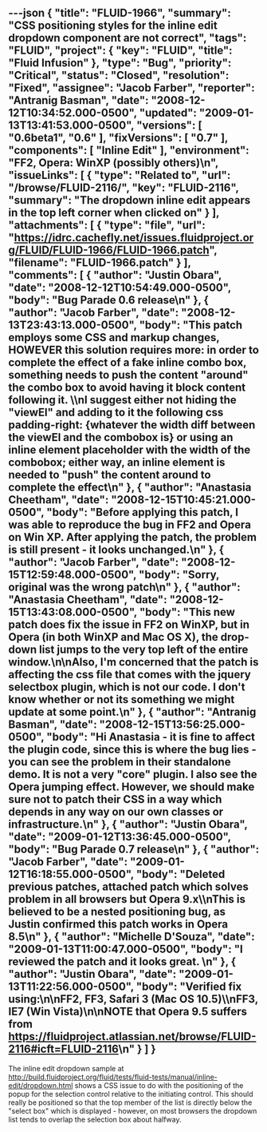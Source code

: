 ---json
{
  "title": "FLUID-1966",
  "summary": "CSS positioning styles for the inline edit dropdown component are not correct",
  "tags": "FLUID",
  "project": {
    "key": "FLUID",
    "title": "Fluid Infusion"
  },
  "type": "Bug",
  "priority": "Critical",
  "status": "Closed",
  "resolution": "Fixed",
  "assignee": "Jacob Farber",
  "reporter": "Antranig Basman",
  "date": "2008-12-12T10:34:52.000-0500",
  "updated": "2009-01-13T13:41:53.000-0500",
  "versions": [
    "0.6beta1",
    "0.6"
  ],
  "fixVersions": [
    "0.7"
  ],
  "components": [
    "Inline Edit"
  ],
  "environment": "FF2, Opera: WinXP (possibly others)\n",
  "issueLinks": [
    {
      "type": "Related to",
      "url": "/browse/FLUID-2116/",
      "key": "FLUID-2116",
      "summary": "The dropdown inline edit appears in the top left corner when clicked on"
    }
  ],
  "attachments": [
    {
      "type": "file",
      "url": "https://idrc.cachefly.net/issues.fluidproject.org/FLUID/FLUID-1966/FLUID-1966.patch",
      "filename": "FLUID-1966.patch"
    }
  ],
  "comments": [
    {
      "author": "Justin Obara",
      "date": "2008-12-12T10:54:49.000-0500",
      "body": "Bug Parade 0.6 release\n"
    },
    {
      "author": "Jacob Farber",
      "date": "2008-12-13T23:43:13.000-0500",
      "body": "This patch employs some CSS and markup changes, HOWEVER this solution requires more: in order to complete the effect of a fake inline combo box, something needs to push the content \"around\" the combo box to avoid having it block content following it. \\\nI suggest either not hiding the \"viewEl\" and adding to it the following css padding-right: {whatever the width diff between the viewEl and the combobox is} or using an inline element placeholder with the width of the combobox; either way, an inline element is needed to \"push\" the content around to complete the effect\n"
    },
    {
      "author": "Anastasia Cheetham",
      "date": "2008-12-15T10:45:21.000-0500",
      "body": "Before applying this patch, I was able to reproduce the bug in FF2 and Opera on Win XP. After applying the patch, the problem is still present - it looks unchanged.\n"
    },
    {
      "author": "Jacob Farber",
      "date": "2008-12-15T12:59:48.000-0500",
      "body": "Sorry, original was the wrong patch\n"
    },
    {
      "author": "Anastasia Cheetham",
      "date": "2008-12-15T13:43:08.000-0500",
      "body": "This new patch does fix the issue in FF2 on WinXP, but in Opera (in both WinXP and Mac OS X), the drop-down list jumps to the very top left of the entire window.\n\nAlso, I'm concerned that the patch is affecting the css file that comes with the jquery selectbox plugin, which is not our code. I don't know whether or not its something we might update at some point.\n"
    },
    {
      "author": "Antranig Basman",
      "date": "2008-12-15T13:56:25.000-0500",
      "body": "Hi Anastasia - it is fine to affect the plugin code, since this is where the bug lies - you can see the problem in their standalone demo. It is not a very \"core\" plugin. I also see the Opera jumping effect. However, we should make sure not to patch their CSS in a way which depends in any way on our own classes or infrastructure.\n"
    },
    {
      "author": "Justin Obara",
      "date": "2009-01-12T13:36:45.000-0500",
      "body": "Bug Parade 0.7 release\n"
    },
    {
      "author": "Jacob Farber",
      "date": "2009-01-12T16:18:55.000-0500",
      "body": "Deleted previous patches, attached patch which solves problem in all browsers but Opera 9.x\\\nThis is believed to be a nested positioning bug, as Justin confirmed this patch works in Opera 8.5\n"
    },
    {
      "author": "Michelle D'Souza",
      "date": "2009-01-13T11:00:47.000-0500",
      "body": "I reviewed the patch and it looks great.&#x20;\n"
    },
    {
      "author": "Justin Obara",
      "date": "2009-01-13T11:22:56.000-0500",
      "body": "Verified fix using:\n\nFF2, FF3, Safari 3 (Mac OS 10.5)\\\nFF3, IE7 (Win Vista)\n\nNOTE that Opera 9.5 suffers from <https://fluidproject.atlassian.net/browse/FLUID-2116#icft=FLUID-2116>\n"
    }
  ]
}
---
The inline edit dropdown sample at <http://build.fluidproject.org/fluid/tests/fluid-tests/manual/inline-edit/dropdown.html> shows a CSS issue to do with the positioning of the popup for the selection control relative to the initiating control. This should really be positioned so that the top member of the list is directly below the "select box" which is displayed - however, on most browsers the dropdown list tends to overlap the selection box about halfway.

        